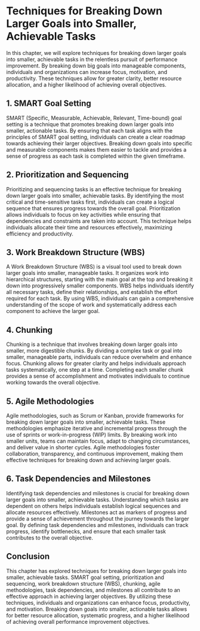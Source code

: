 Techniques for Breaking Down Larger Goals into Smaller, Achievable Tasks
===================================================================================

In this chapter, we will explore techniques for breaking down larger goals into smaller, achievable tasks in the relentless pursuit of performance improvement. By breaking down big goals into manageable components, individuals and organizations can increase focus, motivation, and productivity. These techniques allow for greater clarity, better resource allocation, and a higher likelihood of achieving overall objectives.

**1. SMART Goal Setting**
-------------------------

SMART (Specific, Measurable, Achievable, Relevant, Time-bound) goal setting is a technique that promotes breaking down larger goals into smaller, actionable tasks. By ensuring that each task aligns with the principles of SMART goal setting, individuals can create a clear roadmap towards achieving their larger objectives. Breaking down goals into specific and measurable components makes them easier to tackle and provides a sense of progress as each task is completed within the given timeframe.

**2. Prioritization and Sequencing**
------------------------------------

Prioritizing and sequencing tasks is an effective technique for breaking down larger goals into smaller, achievable tasks. By identifying the most critical and time-sensitive tasks first, individuals can create a logical sequence that ensures progress towards the overall goal. Prioritization allows individuals to focus on key activities while ensuring that dependencies and constraints are taken into account. This technique helps individuals allocate their time and resources effectively, maximizing efficiency and productivity.

**3. Work Breakdown Structure (WBS)**
-------------------------------------

A Work Breakdown Structure (WBS) is a visual tool used to break down larger goals into smaller, manageable tasks. It organizes work into hierarchical structures, starting with the main goal at the top and breaking it down into progressively smaller components. WBS helps individuals identify all necessary tasks, define their relationships, and establish the effort required for each task. By using WBS, individuals can gain a comprehensive understanding of the scope of work and systematically address each component to achieve the larger goal.

**4. Chunking**
---------------

Chunking is a technique that involves breaking down larger goals into smaller, more digestible chunks. By dividing a complex task or goal into smaller, manageable parts, individuals can reduce overwhelm and enhance focus. Chunking allows for greater clarity and helps individuals approach tasks systematically, one step at a time. Completing each smaller chunk provides a sense of accomplishment and motivates individuals to continue working towards the overall objective.

**5. Agile Methodologies**
--------------------------

Agile methodologies, such as Scrum or Kanban, provide frameworks for breaking down larger goals into smaller, achievable tasks. These methodologies emphasize iterative and incremental progress through the use of sprints or work-in-progress (WIP) limits. By breaking work into smaller units, teams can maintain focus, adapt to changing circumstances, and deliver value in shorter cycles. Agile methodologies foster collaboration, transparency, and continuous improvement, making them effective techniques for breaking down and achieving larger goals.

**6. Task Dependencies and Milestones**
---------------------------------------

Identifying task dependencies and milestones is crucial for breaking down larger goals into smaller, achievable tasks. Understanding which tasks are dependent on others helps individuals establish logical sequences and allocate resources effectively. Milestones act as markers of progress and provide a sense of achievement throughout the journey towards the larger goal. By defining task dependencies and milestones, individuals can track progress, identify bottlenecks, and ensure that each smaller task contributes to the overall objective.

**Conclusion**
--------------

This chapter has explored techniques for breaking down larger goals into smaller, achievable tasks. SMART goal setting, prioritization and sequencing, work breakdown structure (WBS), chunking, agile methodologies, task dependencies, and milestones all contribute to an effective approach in achieving larger objectives. By utilizing these techniques, individuals and organizations can enhance focus, productivity, and motivation. Breaking down goals into smaller, actionable tasks allows for better resource allocation, systematic progress, and a higher likelihood of achieving overall performance improvement objectives.
